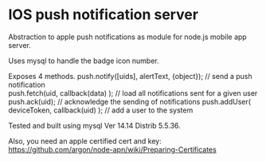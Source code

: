 IOS push notification server  
============================  
  
Abstraction to apple push notifications as module for node.js mobile app server.  
  
Uses mysql to handle the badge icon number.

Exposes 4 methods.
push.notify([uids], alertText, {object});   // send a push notification  
push.fetch(uid, callback(data) );           // load all notifications sent for a given user  
push.ack(uid);                              // acknowledge the sending of notifications
push.addUser( deviceToken, callback(uid) ); // add a user to the system
  

Tested and built using mysql Ver 14.14 Distrib 5.5.36.  
  
  
Also, you need an apple certified cert and key:  
https://github.com/argon/node-apn/wiki/Preparing-Certificates  